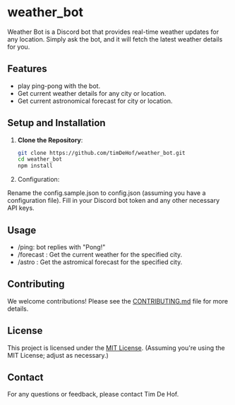 # weather_bot

Weather Bot is a Discord bot that provides real-time weather updates for any location. Simply ask the bot, and it will fetch the latest weather details for you.

## Features
- play ping-pong with the bot.
- Get current weather details for any city or location.
- Get current astronomical forecast for city or location.

## Setup and Installation

1. **Clone the Repository**:
   ```bash
   git clone https://github.com/timDeHof/weather_bot.git
   cd weather_bot
   npm install
   ```

2. Configuration:

Rename the config.sample.json to config.json (assuming you have a configuration file).
Fill in your Discord bot token and any other necessary API keys.

## Usage
- /ping: bot replies with "Pong!"
- /forecast <location> <units>: Get the current weather for the specified city.
- /astro <location>: Get the astromical forecast for the specified city.

## Contributing

We welcome contributions! Please see the [CONTRIBUTING.md](CONTRIBUTING.md) file for more details.

## License

This project is licensed under the [MIT License](LICENSE.md). (Assuming you're using the MIT License; adjust as necessary.)

## Contact
For any questions or feedback, please contact Tim De Hof.
